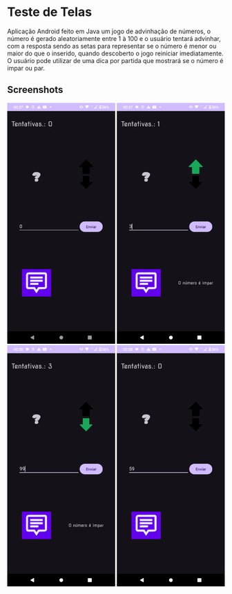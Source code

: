 # Teste de Telas
Aplicação Android feito em Java um jogo de advinhação de números, o número é gerado aleatoriamente entre 1 à 100 e o usuário tentará advinhar, com a resposta sendo as setas para representar se o número é menor ou maior do que o inserido, quando descoberto o jogo reiniciar imediatamente. O usuário pode utilizar de uma dica por partida que mostrará se o número é impar ou par. 

## Screenshots
<img alt="Inicio" src="app/src/main/res/drawable/Screenshot_20240924-003734.png" width="250">  <img alt="Tentativa onde o número inserido é menor" src="app/src/main/res/drawable/Screenshot_20240924-003745.png" width="250">  <img alt="Tentativa onde o número inserido é maior" src="app/src/main/res/drawable/Screenshot_20240924-003804.png" width="250">  <img alt="Número descoberto" src="app/src/main/res/drawable/Screenshot_20240924-003829.png" width="250">  
